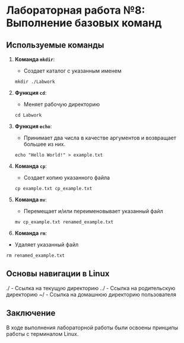 # Лабораторная работа №8: Выполнение базовых команд

## Используемые команды

1. **Команда `mkdir`**:
   - Создает каталог с указанным именем
   ```console
   mkdir ./Labwork
   ```

2. **Функция `cd`**:
   - Меняет рабочую директорию
   ```console
   cd Labwork
   ```

3. **Функция `echo`**:
   - Принимает два числа в качестве аргументов и возвращает большее из них.
   ```console
   echo "Hello World!" > example.txt
   ```
  
4. **Команда `cp`**:
   - Создает копию указанного файла
   ```console
   cp example.txt cp_example.txt
   ```

5. **Команда `mv`**:
   - Перемещает и/или переименовывает указанный файл
   ```console
   mv cp_example.txt renamed_example.txt
   ```

 6. **Команда `rm`**:
   - Удаляет указанный файл
   ```console
   rm renamed_example.txt
   ```

## Основы навигации в Linux
./ - Ссылка на текущую директорию
../ - Ссылка на родительскую директорию
~/ - Ссылка на домашнюю директорию пользователя

## Заключение
В ходе выполнения лабораторной работы были освоены принципы работы с терминалом Linux.
